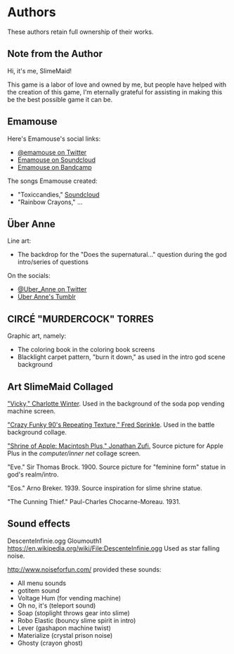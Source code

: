 # Authors

These authors retain full ownership of their works.

## Note from the Author

Hi, it's me, SlimeMaid!

This game is a labor of love and owned by me, but people have helped
with the creation of this game, I'm eternally grateful for assisting in making
this be the best possible game it can be.

## Emamouse

Here's Emamouse's social links:

  * [@emamouse on Twitter](https://twitter.com/emamouse)
  * [Emamouse on Soundcloud](https://soundcloud.com/emamouse2)
  * [Emamouse on Bandcamp](https://emamouse.bandcamp.com/)

The songs Emamouse created:

  * "Toxiccandies," [Soundcloud](https://soundcloud.com/emamouse2/zoe-molly-toxiccandies)
  * "Rainbow Crayons," ...

## Über Anne

Line art:

  * The backdrop for the "Does the supernatural..." question during
    the god intro/series of questions

On the socials:

  * [@Uber_Anne on Twitter](https://twitter.com/Uber_Anne)
  * [Über Anne's Tumblr](theuberanne.tumblr.com/)

## CIRCÉ "MURDERCOCK" TORRES

Graphic art, namely:

  * The coloring book in the coloring book screens
  * Blacklight carpet pattern, "burn it down," as used in the intro god scene
    background

## Art SlimeMaid Collaged

["Vicky," Charlotte
Winter](https://www.redbubble.com/people/charlottewinter/works/14217567-vicky-80s-90s-bright-neon-shapes-design-pattern-trendy-hipster-memphis-design).
Used in the background of the soda pop vending machine screen.

["Crazy Funky 90's Repeating Texture," Fred
Sprinkle](http://www.fredsprinkle.com/blog/funky3dtexture). Used in the battle
background collage.

["Shrine of Apple: Macintosh Plus," Jonathan
Zufi.](http://shrineofapple.com/blog/2011/10/06/macintoshplus/)
Source picture for Apple Plus in the _computer/inner net_ collage screen.

"Eve." Sir Thomas Brock. 1900. Source picture for "feminine form" statue in
god's realm/intro.

"Eos." Arno Breker. 1939. Source inspiration for slime shrine statue.

"The Cunning Thief." Paul-Charles Chocarne-Moreau. 1931.

## Sound effects

DescenteInfinie.ogg
Gloumouth1
https://en.wikipedia.org/wiki/File:DescenteInfinie.ogg
Used as star falling noise.

http://www.noiseforfun.com/ provided these sounds:

  * All menu sounds
  * gotitem sound
  * Voltage Hum (for vending machine)
  * Oh no, it's (teleport sound)
  * Soap (stoplight throws gear into slime)
  * Robo Elastic (bouncy slime spirit in intro)
  * Lever (gashapon machine twist)
  * Materialize (crystal prison noise)
  * Ghosty (crayon ghost)
